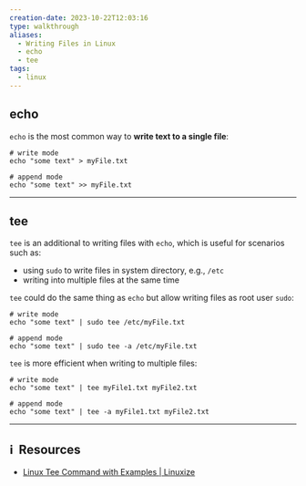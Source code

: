 ```yaml
---
creation-date: 2023-10-22T12:03:16
type: walkthrough
aliases:
  - Writing Files in Linux
  - echo
  - tee
tags:
  - linux
---
```


## echo

`echo` is the most common way to **write text to a single file**:

```shell
# write mode 
echo "some text" > myFile.txt

# append mode
echo "some text" >> myFile.txt
```

---
## tee

`tee` is an additional to writing files with `echo`, which is useful for scenarios such as:
- using `sudo` to write files in system directory, e.g., `/etc`
- writing into multiple files at the same time

`tee` could do the same thing as `echo` but allow writing files as root user `sudo`:

```shell
# write mode
echo "some text" | sudo tee /etc/myFile.txt

# append mode
echo "some text" | sudo tee -a /etc/myFile.txt
```

`tee` is more efficient when writing to multiple files: 

```shell
# write mode
echo "some text" | tee myFile1.txt myFile2.txt

# append mode
echo "some text" | tee -a myFile1.txt myFile2.txt
```



---
## ℹ️  Resources
- [Linux Tee Command with Examples | Linuxize](https://linuxize.com/post/linux-tee-command/)